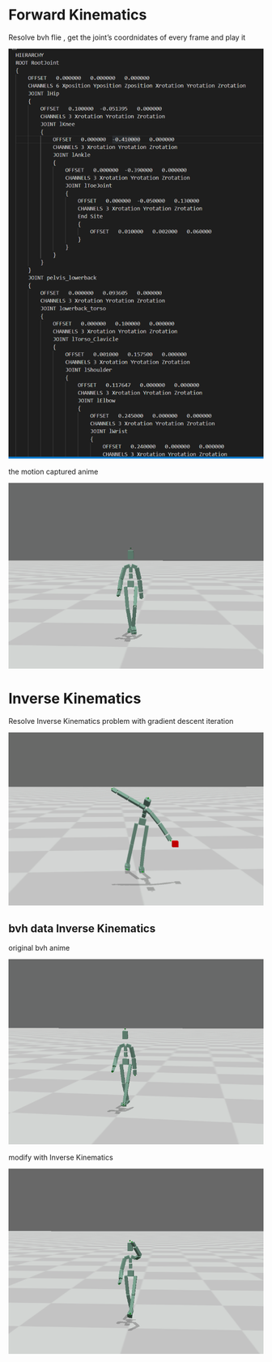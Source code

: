 # Forward Kinematics

Resolve bvh flie , get the joint’s coordnidates of every frame and play it

![image-20230409222836053](README.assets/image-20230409222836053.png)

the motion captured anime

![fk_New](README.assets/fk_New.gif)

# Inverse Kinematics

Resolve Inverse Kinematics problem with gradient descent iteration

![ik_new](README.assets/ik_new.gif)

## bvh data Inverse Kinematics

original bvh anime

![ik_mc](README.assets/ik_mc.gif)

modify with Inverse Kinematics

![ik_mc](README.assets/ik_mc-16810107463901.gif)

